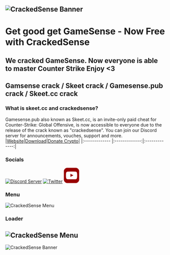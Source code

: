 
![CrackedSense Banner](https://crackedsense.xyz/WideBanner.png)
---
# Get good get GameSense - Now Free with CrackedSense
## We cracked GameSense. Now everyone is able to master Counter Strike Enjoy <3
## Gamsense crack / Skeet crack / Gamesense.pub crack / Skeet.cc crack
### What is skeet.cc and crackedsense?

Gamesense.pub also known as Skeet.cc, is an invite-only paid cheat for Counter-Strike: Global Offensive, is now accessible to everyone due to the release of the crack known as "crackedsense". You can join our Discord server for announcements, vouches, support and more.
|[Website](https://crackedsense.xyz)|[Download](https://crackedsense.xyz/download.html)|[Donate Crypto](https://crackedsense.xyz/donate.html)|
|:------------- |:-------------:|:-------------:|

### Socials

[![Discord Server](https://skillicons.dev/icons?i=discord)](https://discord.gg/crackedsense)
[![Twitter](https://skillicons.dev/icons?i=twitter)](https://twitter.com/crackedsensexyz)
[![Youtube](https://github.com/crackedsense/crackedsense/raw/main/.github/youtube48x48.png)](https://www.youtube.com/@crackedsense)


### Menu
![CrackedSense Menu](https://crackedsense.xyz/crackedsensemenu.png)

### Loader
![CrackedSense Menu](https://crackedsense.xyz/Loader.png)
---
![CrackedSense Banner](https://crackedsense.xyz/WideBanner.png)
 

